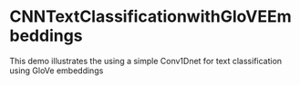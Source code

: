 # CNNTextClassificationwithGloVEEmbeddings
This demo illustrates the using a simple Conv1Dnet for text classification using GloVe embeddings
